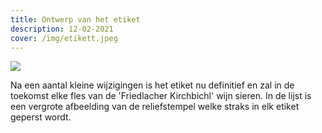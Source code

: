 ```yaml
---
title: Ontwerp van het etiket
description: 12-02-2021
cover: /img/etikett.jpeg
---
```

![](/img/etikett.jpeg)

Na een aantal kleine wijzigingen is het etiket nu definitief en zal in de toekomst elke fles van de 'Friedlacher Kirchbichl' wijn sieren. In de lijst is een vergrote afbeelding van de reliefstempel welke straks in elk etiket geperst wordt.